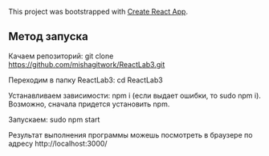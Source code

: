 This project was bootstrapped with [Create React App](https://github.com/facebook/create-react-app).

## Метод запуска

Качаем репозиторий: git clone https://github.com/mishagitwork/ReactLab3.git 

Переходим в папку ReactLab3: cd ReactLab3

Устанавливаем зависимости: npm i (если выдает ошибки, то sudo npm i). Возможно, сначала придется установить npm.

Запускаем: sudo npm start

Результат выполнения программы можешь посмотреть в браузере по адресу http://localhost:3000/

